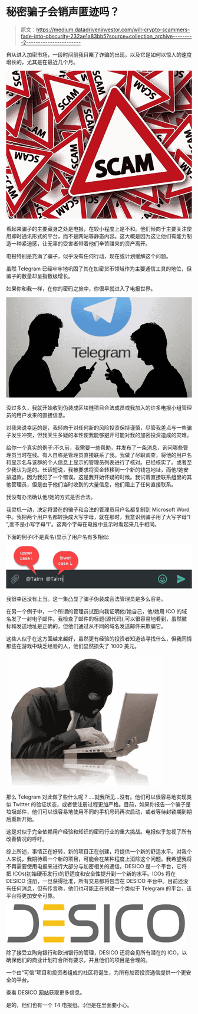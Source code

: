 # 秘密骗子会销声匿迹吗？

> 原文：<https://medium.datadriveninvestor.com/will-crypto-scammers-fade-into-obscurity-232ae1a83bb5?source=collection_archive---------2----------------------->

自从进入加密市场，一段时间前我目睹了诈骗的出现，以及它是如何以惊人的速度增长的，尤其是在最近几个月。

![](img/7f729a8a9d7ad27fe7e96258fd7c3569.png)

看起来骗子的主要藏身之处是电报，在较小程度上是不和。他们倾向于主要关注使用即时通讯形式的平台，而不是网站等静态内容。这大概是因为这让他们有能力制造一种紧迫感，让无辜的受害者带着他们辛苦赚来的资产离开。

电报特别是充满了骗子，似乎没有任何行动，现在或计划缓解这个问题。

虽然 Telegram 已经牢牢地巩固了其在加密货币领域作为主要通信工具的地位，但骗子的数量却呈指数级增长。

如果你和我一样，在你的密码之旅中，你很早就进入了电报世界。

![](img/531ec12ab8b02d9ee38de20d061d4e7d.png)

没过多久，我就开始收到伪装成区块链项目合法成员或我加入的许多电报小组管理员的用户发来的直接信息。

对我来说幸运的是，我倾向于对任何新的风险投资保持谨慎，尽管我差点与一些骗子发生冲突，但我天生多疑的本性使我能够避开可能对我的加密投资造成的灾难。

给你一个真实的例子:不久前，我需要一些帮助，并发布了一条消息，询问哪些管理员当时在线。有人自称是管理员直接联系了我。我做了尽职调查，将他的用户名和显示名与该群的个人信息上显示的管理员列表进行了核对。已经核实了。或者至少我认为是的。长话短说，我被要求将资金转移到一个新的钱包地址，而他/她安排退款，因为我犯了一个错误。这是我开始怀疑的时候。我试着直接联系组里的其他管理员，但是由于他们当时收到的大量信息，他们阻止了任何直接联系。

我没有办法确认他/她的方式是否合法。

我灵机一动，决定将潜在的骗子和合法的管理员用户名都复制到 Microsoft Word 中。我把两个用户名都转换成大写字母，就在那时，我意识到骗子用了大写字母“I ”,而不是小写字母“l”。这两个字母在电报中显示时看起来几乎相同。

下面的例子(不是真名)显示了用户名有多相似:

![](img/5da3b77a58df29d9d42fdfc5faa565a9.png)

我很幸运没有上当。这一集凸显了骗子伪装成合法管理员是多么容易。

在另一个例子中，一个所谓的管理员试图向我证明他/她自己，他/她用 ICO 的域名发了一封电子邮件。我检查了邮件的标题(源代码),可以很容易地看到，虽然徽标和发送地址是正确的，但他们通过从不同的域名发送邮件来欺骗它。

这些人似乎在这方面越来越好，虽然更有经验的投资者知道该寻找什么，但我同情那些在游戏中缺乏经验的人，他们显然损失了 1000 美元。

![](img/4482a24f9230ffd9aa36b4f0edd7936f.png)

那么 Telegram 对此做了些什么呢？….就我所见…没有。他们可以很容易地实现类似 Twitter 的验证状态，或者使注册过程更加严格。目前，如果你报告一个骗子是垃圾邮件，他们可以很容易地使用不同的手机号码再次启动，或者等待封锁期到期后重新开始。

这是对似乎完全依赖用户经验和知识的密码行业的重大挑战。电报似乎忽视了所有改善情况的呼吁。

综上所述，事情正在好转，新的项目正在创建，将提供一个新的舒适水平。对我个人来说，我期待着一个新的项目，可能会在某种程度上消除这个问题。我希望我将不再需要使用电报来进行大部分与加密相关的通信。DESICO 是一个平台，它将把 ICOs(初始硬币发行)的舒适度和安全性提升到一个新的水平。ICOs 将在 DESICO 注册，一旦获得批准，所有交易都将包含在 DESICO 平台中。目前还没有任何消息，但有传言称，他们也可能正在创建一个类似于 Telegram 的平台，该平台将更加安全可靠。

![](img/5398278b0944802a8cf4d7f445be618c.png)

除了接受立陶宛银行和欧洲银行的管理，DESICO 还将会见所有潜在的 ICO，以确保他们的商业计划符合所有要求，并且他们的项目是合理的。

一个由“可信”项目和投资者组成的社区将诞生，为所有加密投资通信提供一个更安全的平台。

查看 DESICO [网站](https://desico.io)获取更多信息。

是的，他们也有一个 T4 电报组。:)但是在里面要小心。